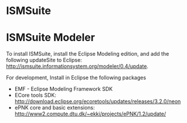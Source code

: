 # ISMSuite 


# ISMSuite Modeler

To install ISMSuite, install the Eclipse Modeling edition, and  add the following updateSite to Eclipse: http://ismsuite.informationsystem.org/modeler/0.4/update.

For development, Install in Eclipse the following packages

 * EMF - Eclipse Modeling Framework SDK	
 * ECore tools SDK: http://download.eclipse.org/ecoretools/updates/releases/3.2.0/neon
 * ePNK core and basic extensions: http://www2.compute.dtu.dk/~ekki/projects/ePNK/1.2/update/

